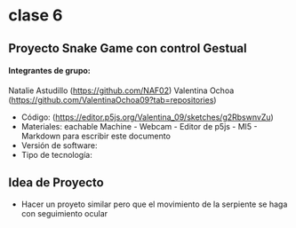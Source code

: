 # clase 6

## Proyecto Snake Game con control Gestual

#### Integrantes de grupo: 
Natalie Astudillo (https://github.com/NAF02) 
Valentina Ochoa (https://github.com/ValentinaOchoa09?tab=repositories)
- Código: (https://editor.p5js.org/Valentina_09/sketches/g2RbswnvZu)
- Materiales: eachable Machine - Webcam - Editor de p5js - Ml5 - Markdown para escribir este documento
- Versión de software:
- Tipo de tecnología:

## Idea de Proyecto

- Hacer un proyeto similar pero que el movimiento de la serpiente se haga con seguimiento ocular
